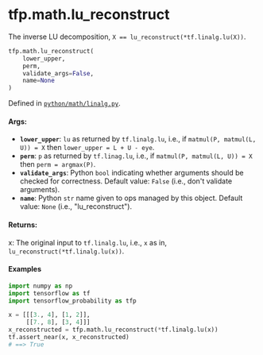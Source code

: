 <div itemscope itemtype="http://developers.google.com/ReferenceObject">
<meta itemprop="name" content="tfp.math.lu_reconstruct" />
<meta itemprop="path" content="Stable" />
</div>

# tfp.math.lu_reconstruct

The inverse LU decomposition, `X == lu_reconstruct(*tf.linalg.lu(X))`.

``` python
tfp.math.lu_reconstruct(
    lower_upper,
    perm,
    validate_args=False,
    name=None
)
```



Defined in [`python/math/linalg.py`](https://github.com/tensorflow/probability/tree/master/tensorflow_probability/python/math/linalg.py).

<!-- Placeholder for "Used in" -->

#### Args:

* <b>`lower_upper`</b>: `lu` as returned by `tf.linalg.lu`, i.e., if
  `matmul(P, matmul(L, U)) = X` then `lower_upper = L + U - eye`.
* <b>`perm`</b>: `p` as returned by `tf.linag.lu`, i.e., if
  `matmul(P, matmul(L, U)) = X` then `perm = argmax(P)`.
* <b>`validate_args`</b>: Python `bool` indicating whether arguments should be checked
  for correctness.
  Default value: `False` (i.e., don't validate arguments).
* <b>`name`</b>: Python `str` name given to ops managed by this object.
  Default value: `None` (i.e., "lu_reconstruct").


#### Returns:

  x: The original input to `tf.linalg.lu`, i.e., `x` as in,
    `lu_reconstruct(*tf.linalg.lu(x))`.

#### Examples

```python
import numpy as np
import tensorflow as tf
import tensorflow_probability as tfp

x = [[[3., 4], [1, 2]],
     [[7., 8], [3, 4]]]
x_reconstructed = tfp.math.lu_reconstruct(*tf.linalg.lu(x))
tf.assert_near(x, x_reconstructed)
# ==> True
```
